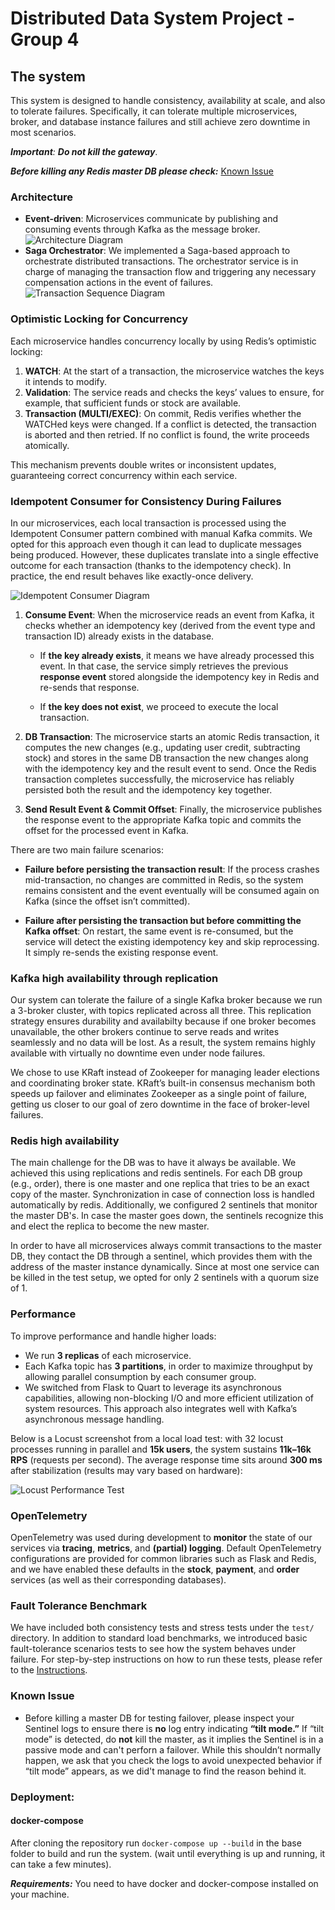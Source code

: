 # Distributed Data System Project - Group 4

## The system
This system is designed to handle consistency, availability at scale, and also to tolerate failures. Specifically, it can tolerate multiple microservices, broker, and database instance failures and still achieve zero downtime in most scenarios. 

***Important**: **Do not kill the gateway***.

***Before killing any Redis master DB please check:*** [Known Issue](#known-issue)

### Architecture

- **Event-driven**: Microservices communicate by publishing and consuming events through Kafka as the message broker.
![Architecture Diagram](doc/Architecture_Diagram.png)
- **Saga Orchestrator**: We implemented a Saga-based approach to orchestrate distributed transactions. The orchestrator service is in charge of managing the transaction flow and triggering any necessary compensation actions in the event of failures.
![Transaction Sequence Diagram](doc/CheckoutSequence.jpg)

### Optimistic Locking for Concurrency

Each microservice handles concurrency locally by using Redis’s optimistic locking:

1. **WATCH**: At the start of a transaction, the microservice watches the keys it intends to modify.
2. **Validation**: The service reads and checks the keys’ values to ensure, for example, that sufficient funds or stock are available.
3. **Transaction (MULTI/EXEC)**: On commit, Redis verifies whether the WATCHed keys were changed. If a conflict is detected, the transaction is aborted and then retried. If no conflict is found, the write proceeds atomically.

This mechanism prevents double writes or inconsistent updates, guaranteeing correct concurrency within each service.

### Idempotent Consumer for Consistency During Failures

In our microservices, each local transaction is processed using the Idempotent Consumer pattern combined with manual Kafka commits.
We opted for this approach even though it can lead to duplicate messages being produced. However, these duplicates translate into a single effective outcome for each transaction (thanks to the idempotency check). In practice, the end result behaves like exactly-once delivery. 

![Idempotent Consumer Diagram](doc/idempotent_consumer%20.png)

1. **Consume Event**: When the microservice reads an event from Kafka, it checks whether an idempotency key (derived from the event type and transaction ID) already exists in the database.
   
   - If **the key already exists**, it means we have already processed this event. In that case, the service simply retrieves the previous **response event** stored alongside the idempotency key in Redis and re-sends that response.

   - If **the key does not exist**, we proceed to execute the local transaction.

2. **DB Transaction**: The microservice starts an atomic Redis transaction, it computes the new changes (e.g., updating user credit, subtracting stock) and stores in the same DB transaction the new changes along with the idempotency key and the result event to send. Once the Redis transaction completes successfully, the microservice has reliably persisted both the result and the idempotency key together.

3. **Send Result Event & Commit Offset**: Finally, the microservice publishes the response event to the appropriate Kafka topic and commits the offset for the processed event in Kafka.

There are two main failure scenarios:

- **Failure before persisting the transaction result**: If the process crashes mid-transaction, no changes are committed in Redis, so the system remains consistent and the event eventually will be consumed again on Kafka (since the offset isn’t committed).

- **Failure after persisting the transaction but before committing the Kafka offset**: On restart, the same event is re-consumed, but the service will detect the existing idempotency key and skip reprocessing. It simply re-sends the existing response event.

### ⁠Kafka high availability through replication 

Our system can tolerate the failure of a single Kafka broker because we run a 3-broker cluster, with topics replicated across all three. This replication strategy ensures durability and availabilty because if one broker becomes unavailable, the other brokers continue to serve reads and writes seamlessly and no data will be lost. As a result, the system remains highly available with virtually no downtime even under node failures.

We chose to use KRaft instead of Zookeeper for managing leader elections and coordinating broker state. KRaft’s built-in consensus mechanism both speeds up failover and eliminates Zookeeper as a single point of failure, getting us closer to our goal of zero downtime in the face of broker-level failures.

### Redis high availability
The main challenge for the DB was to have it always be available. We achieved this using replications and redis sentinels. For each DB group (e.g., order), there is one master and one replica that tries to be an exact copy of the master. Synchronization in case of connection loss is handled automatically by redis. Additionally, we configured 2 sentinels that monitor the master DB's. In case the master goes down, the sentinels recognize this and elect the replica to become the new master.

In order to have all microservices always commit transactions to the master DB, they contact the DB through a sentinel, which provides them with the address of the master instance dynamically. Since at most one service can be killed in the test setup, we opted for only 2 sentinels with a quorum size of 1.

### Performance
To improve performance and handle higher loads:
- We run **3 replicas** of each microservice.
- Each Kafka topic has **3 partitions**, in order to maximize throughput by allowing parallel consumption by each consumer group.
- We switched from Flask to Quart to leverage its asynchronous capabilities, allowing non-blocking I/O and more efficient utilization of system resources. This approach also integrates well with Kafka’s asynchronous message handling.

Below is a Locust screenshot from a local load test: with 32 locust processes running in parallel and **15k users**, the system sustains **11k–16k RPS** (requests per second). The average response time sits around **300 ms** after stabilization (results may vary based on hardware):

![Locust Performance Test](doc/locust_test_results.png)

### OpenTelemetry

OpenTelemetry was used during development to **monitor** the state of our services via **tracing**, **metrics**, and **(partial) logging**. Default OpenTelemetry configurations are provided for common libraries such as Flask and Redis, and we have enabled these defaults in the **stock**, **payment**, and **order** services (as well as their corresponding databases).

### Fault Tolerance Benchmark

We have included both consistency tests and stress tests under the `test/` directory. In addition to standard load benchmarks, we introduced basic fault-tolerance scenarios tests to see how the system behaves under failure. For step-by-step instructions on how to run these tests, please refer to the [Instructions](test/fault-tolerant-tests/user-guide_with-dynamic-killing.md). 

### Known Issue
- Before killing a master DB for testing failover, please inspect your Sentinel logs to ensure there is **no** log entry indicating **“tilt mode.”** If “tilt mode” is detected, do **not** kill the master, as it implies the Sentinel is in a passive mode and can't perforn a failover. While this shouldn’t normally happen, we ask that you check the logs to avoid unexpected behavior if “tilt mode” appears, as we did't manage to find the reason behind it.

### Deployment:

#### docker-compose

After cloning the repository run `docker-compose up --build` in the base folder to build and run the system.
(wait until everything is up and running, it can take a few minutes). 

***Requirements:*** You need to have docker and docker-compose installed on your machine. 